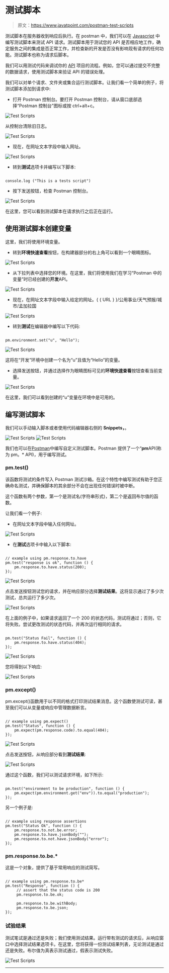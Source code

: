 # 测试脚本

> 原文：<https://www.javatpoint.com/postman-test-scripts>

测试脚本在服务器收到响应后执行。在 postman 中，我们可以在 [Javascript](https://www.javatpoint.com/javascript-tutorial) 中编写测试脚本来测试 API 请求。测试脚本用于测试您的 API 是否相应地工作，确定服务之间的集成是否正常工作，并检查新的开发是否没有影响现有请求的任何功能。测试脚本也称为请求后脚本。

我们可以用测试代码来调试你的 [API](https://www.javatpoint.com/api-full-form) 项目的流程。例如，您可以通过提交不完整的数据请求，使用测试脚本来验证 API 的错误处理。

我们可以对单个请求、文件夹或集合运行测试脚本。让我们看一个简单的例子，将测试脚本添加到请求中:

*   打开 Postman 控制台。要打开 Postman 控制台，请从窗口底部选择“Postman 控制台”图标或按 ctrl+alt+c。

![Test Scripts](img/f80f6f8b6967b8f8699a43a15824a365.png)

从控制台清除旧日志。

![Test Scripts](img/a1ee8d9dfcc2cbb6867485fcf03891c9.png)

*   现在，在网址文本字段中输入网址。

![Test Scripts](img/67c680d39e413ba67f93263489b82afe.png)

*   转到**测试**选项卡并编写以下脚本:

```

console.log ("This is a tests script")

```

*   按下发送按钮，检查 Postman 控制台。

![Test Scripts](img/6a299550213820bfad40e8a7bce3a192.png)

在这里，您可以看到测试脚本在请求执行之后正在运行。

## 使用测试脚本创建变量

这里，我们将使用环境变量。

*   转到**环境快速查看**按钮，在构建器部分的右上角可以看到一个眼睛图标。

![Test Scripts](img/5ee791ef6fc13bbeca697191d67bab25.png)

*   从下拉列表中选择您的环境。在这里，我们将使用我们在学习“Postman 中的变量”时已经创建的**开发**API。

![Test Scripts](img/5ec5f0292719c5e1528e3151c000f52e.png)

*   现在，在网址文本字段中输入给定的网址。{ { URL } }/公用事业/天气预报/城市/孟加拉国

![Test Scripts](img/48c0a481d28c4eec1e964abe4418e1e2.png)

*   转到**测试**在编辑器中编写以下代码:

```

pm.environment.set("u", "Hello");

```

![Test Scripts](img/e41f3d0cdcc5406491fcd7462bcc671e.png)

这将在“开发”环境中创建一个名为“u”且值为“Hello”的变量。

*   选择发送按钮，并通过选择作为眼睛图标可见的**环境快速查看**按钮查看当前变量。

![Test Scripts](img/70d2c8101184db11b985f0e4a515f26c.png)

在这里，我们可以看到创建的“u”变量在环境中是可用的。

## 编写测试脚本

我们可以手动输入脚本或者使用代码编辑器右侧的 **Snippets，**。

![Test Scripts](img/16eb78dddb0219a7697376cec3a632a4.png)
![Test Scripts](img/d8b226cb90a6118af515dba888bb2d44.png)

我们也可以在[Postman](https://www.javatpoint.com/postman)中编写自定义测试脚本。Postman 提供了一个“**pm**API(称为 pm。* API)，用于编写测试。

### pm.test()

该函数将测试的条件写入 Postman 测试沙箱。在这个特性中编写测试有助于您正确命名测试，并确保脚本的其余部分不会在出现任何错误时被中断。

这个函数有两个参数，第一个是测试名(字符串形式)，第二个是返回布尔值的函数。

让我们看一个例子:

*   在网址文本字段中输入任何网址。

![Test Scripts](img/010320cc37b5097309ea3b6853dae2a7.png)

*   在**测试**选项卡中输入以下脚本:

```

// example using pm.response.to.have
pm.test("response is ok", function () {
    pm.response.to.have.status(200);
});

```

![Test Scripts](img/4f2aac322ae09d222396c5f887dd69c2.png)

点击发送按钮测试您的请求，并在响应部分选择**测试结果**。这将显示通过了多少次测试，总共运行了多少次。

![Test Scripts](img/876f25d43f241c0b54a0258387a2493c.png)

在上面的例子中，如果请求返回了一个 200 的状态代码，测试将通过；否则，它将失败。尝试更改测试的状态代码，并再次运行相同的请求。

```

pm.test("Status Fail", function () {
    pm.response.to.have.status(404);
});

```

![Test Scripts](img/fb42dea86a02d4175879618a761901fc.png)

您将得到以下响应:

![Test Scripts](img/d51159b1274acb8a2a92a680da71e787.png)

### pm.except()

pm.except()函数用于以不同的格式打印测试结果消息。这个函数使测试可读，甚至我们可以从变量或响应中管理数据断言。

```

// example using pm.expect()
pm.test("Status", function () { 
    pm.expect(pm.response.code).to.equal(404); 
});

```

![Test Scripts](img/cfd9bb63072d8449a34f0a0394fedd8d.png)

点击发送按钮，从响应部分看到**测试结果**:

![Test Scripts](img/4b99c7502f70d51a902f76c4a1863cb8.png)

通过这个函数，我们可以测试请求环境，如下所示:

```

pm.test("environment to be production", function () {
    pm.expect(pm.environment.get("env")).to.equal("production");
});

```

另一个例子是:

```

// example using response assertions
pm.test("Status Ok", function () { 
    pm.response.to.not.be.error; 
    pm.response.to.have.jsonBody(""); 
    pm.response.to.not.have.jsonBody("error"); 
});

```

### pm.response.to.be.*

这是一个对象，提供了基于常用响应的测试简写。

```

// example using pm.response.to.be*
pm.test("Response", function () {
     // assert that the status code is 200
     pm.response.to.be.ok; 

     pm.response.to.be.withBody;
     pm.response.to.be.json; 
});

```

### 试验结果

测试笔试是通过还是失败；我们使用测试结果。运行带有测试的请求后，从响应窗口中选择测试结果选项卡。在这里，您将获得一份测试结果列表，无论测试是通过还是失败。布尔值为真表示测试通过，假表示测试失败。

![Test Scripts](img/26fdcf35490a527d857e127cd4911d7a.png)

* * *